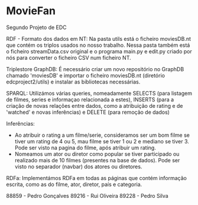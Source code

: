 # MovieFan
Segundo Projeto de EDC

RDF - Formato dos dados em NT:
Na pasta utils está o ficheiro moviesDB.nt que contém os triplos usados no nosso trabalho.
Nessa pasta também está o ficheiro streamData.csv original e o programa main.py e edit.py criado por nós para converter o ficheiro CSV num ficheiro NT.

Triplestore GraphDB:
É necessário criar um novo repositório no GraphDB chamado 'moviesDB' e importar o ficheiro moviesDB.nt (diretório edcproject2/utils) e instalar as bibliotecas necessárias.

SPARQL:
Utilizámos várias queries, nomeadamente SELECTS (para listagem de filmes, series e informaçao relacionada a estes), INSERTS (para a criação de novas relações entre dados, como a atribuição de rating e de 'watched' e novas inferências) e DELETE (para remoção de dados)

Inferências:
- Ao atribuir o rating a um filme/serie, consideramos ser um bom filme se tiver um rating de 4 ou 5, mau filme se tiver 1 ou 2 e mediano se tiver 3. Pode ser visto na pagina do filme, após atribuir um rating.
- Nomeamos um ator ou diretor como popular se tiver participado ou realizado mais de 10 filmes (presentes na base de dados). Pode ser visto no separador (navbar) dos atores ou diretores.

RDFa:
Implementámos RDFa em todas as páginas que contém informação escrita, como as do filme, ator, diretor, país e categoria.

88859 - Pedro Gonçalves
89216 - Rui Oliveira
89228 - Pedro Silva
